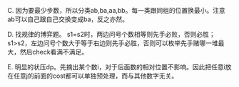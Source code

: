 C. 因为要最少步数，所以分类ab,ba,aa,bb。每一类跟同组的位置换最小。注意ab可以自己跟自己交换变成ba，反之亦然。

D. 找规律的博弈题。
   s1=s2时，两边问号个数相等则先手必败，否则必胜；s1>s2，左边问号个数大于等于右边则先手必胜，否则可以枚举先手赌哪一堆最大，然后check看满不满足。

E. 明显的状压dp。先摘出某个数i，对于后面数的相对位置不影响。因此把任意i放在任意j的前面的cost都可以单独预处理，而与其他数字无关。
